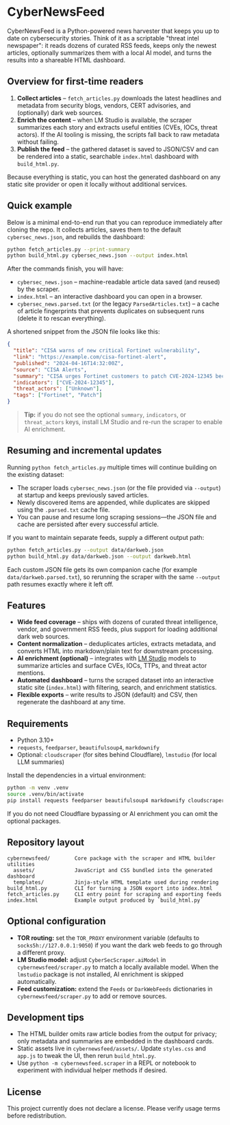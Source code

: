 # CyberNewsFeed

CyberNewsFeed is a Python-powered news harvester that keeps you up to date on cybersecurity stories. Think of it as a scriptable "threat intel newspaper": it reads dozens of curated RSS feeds, keeps only the newest articles, optionally summarizes them with a local AI model, and turns the results into a shareable HTML dashboard.

## Overview for first-time readers

1. **Collect articles** – `fetch_articles.py` downloads the latest headlines and metadata from security blogs, vendors, CERT advisories, and (optionally) dark web sources.
2. **Enrich the content** – when LM Studio is available, the scraper summarizes each story and extracts useful entities (CVEs, IOCs, threat actors). If the AI tooling is missing, the scripts fall back to raw metadata without failing.
3. **Publish the feed** – the gathered dataset is saved to JSON/CSV and can be rendered into a static, searchable `index.html` dashboard with `build_html.py`.

Because everything is static, you can host the generated dashboard on any static site provider or open it locally without additional services.

## Quick example

Below is a minimal end-to-end run that you can reproduce immediately after cloning the repo. It collects articles, saves them to the default `cybersec_news.json`, and rebuilds the dashboard:

```bash
python fetch_articles.py --print-summary
python build_html.py cybersec_news.json --output index.html
```

After the commands finish, you will have:

- `cybersec_news.json` – machine-readable article data saved (and reused) by the scraper.
- `index.html` – an interactive dashboard you can open in a browser.
- `cybersec_news.parsed.txt` (or the legacy `ParsedArticles.txt`) – a cache of article fingerprints that prevents duplicates on subsequent runs (delete it to rescan everything).

A shortened snippet from the JSON file looks like this:

```json
{
  "title": "CISA warns of new critical Fortinet vulnerability",
  "link": "https://example.com/cisa-fortinet-alert",
  "published": "2024-04-16T14:32:00Z",
  "source": "CISA Alerts",
  "summary": "CISA urges Fortinet customers to patch CVE-2024-12345 because ...",
  "indicators": ["CVE-2024-12345"],
  "threat_actors": ["Unknown"],
  "tags": ["Fortinet", "Patch"]
}
```

> **Tip:** if you do not see the optional `summary`, `indicators`, or `threat_actors` keys, install LM Studio and re-run the scraper to enable AI enrichment.

## Resuming and incremental updates

Running `python fetch_articles.py` multiple times will continue building on the existing dataset:

- The scraper loads `cybersec_news.json` (or the file provided via `--output`) at startup and keeps previously saved articles.
- Newly discovered items are appended, while duplicates are skipped using the `.parsed.txt` cache file.
- You can pause and resume long scraping sessions—the JSON file and cache are persisted after every successful article.

If you want to maintain separate feeds, supply a different output path:

```bash
python fetch_articles.py --output data/darkweb.json
python build_html.py data/darkweb.json --output darkweb.html
```

Each custom JSON file gets its own companion cache (for example `data/darkweb.parsed.txt`), so rerunning the scraper with the same `--output` path resumes exactly where it left off.

## Features

- **Wide feed coverage** – ships with dozens of curated threat intelligence, vendor, and government RSS feeds, plus support for loading additional dark web sources.
- **Content normalization** – deduplicates articles, extracts metadata, and converts HTML into markdown/plain text for downstream processing.
- **AI enrichment (optional)** – integrates with [LM Studio](https://lmstudio.ai/) models to summarize articles and surface CVEs, IOCs, TTPs, and threat actor mentions.
- **Automated dashboard** – turns the scraped dataset into an interactive static site (`index.html`) with filtering, search, and enrichment statistics.
- **Flexible exports** – write results to JSON (default) and CSV, then regenerate the dashboard at any time.

## Requirements

- Python 3.10+
- `requests`, `feedparser`, `beautifulsoup4`, `markdownify`
- Optional: `cloudscraper` (for sites behind Cloudflare), `lmstudio` (for local LLM summaries)

Install the dependencies in a virtual environment:

```bash
python -m venv .venv
source .venv/bin/activate
pip install requests feedparser beautifulsoup4 markdownify cloudscraper lmstudio
```

If you do not need Cloudflare bypassing or AI enrichment you can omit the optional packages.

## Repository layout

```
cybernewsfeed/        Core package with the scraper and HTML builder utilities
  assets/             JavaScript and CSS bundled into the generated dashboard
  templates/          Jinja-style HTML template used during rendering
build_html.py         CLI for turning a JSON export into index.html
fetch_articles.py     CLI entry point for scraping and exporting feeds
index.html            Example output produced by `build_html.py`
```

## Optional configuration

- **TOR routing:** set the `TOR_PROXY` environment variable (defaults to `socks5h://127.0.0.1:9050`) if you want the dark web feeds to go through a different proxy.
- **LM Studio model:** adjust `CyberSecScraper.aiModel` in `cybernewsfeed/scraper.py` to match a locally available model. When the `lmstudio` package is not installed, AI enrichment is skipped automatically.
- **Feed customization:** extend the `Feeds` or `DarkWebFeeds` dictionaries in `cybernewsfeed/scraper.py` to add or remove sources.

## Development tips

- The HTML builder omits raw article bodies from the output for privacy; only metadata and summaries are embedded in the dashboard cards.
- Static assets live in `cybernewsfeed/assets/`. Update `styles.css` and `app.js` to tweak the UI, then rerun `build_html.py`.
- Use `python -m cybernewsfeed.scraper` in a REPL or notebook to experiment with individual helper methods if desired.

## License

This project currently does not declare a license. Please verify usage terms before redistribution.
